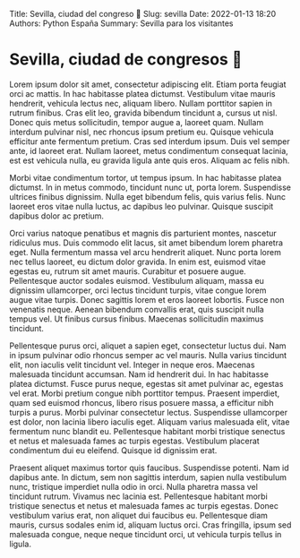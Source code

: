Title: Sevilla, ciudad del congreso 🏢
Slug: sevilla
Date: 2022-01-13 18:20
Authors: Python España
Summary: Sevilla para los visitantes

# Sevilla, ciudad de congresos 🏢

Lorem ipsum dolor sit amet, consectetur adipiscing elit. Etiam porta feugiat orci ac mattis. In hac habitasse platea dictumst. Vestibulum vitae mauris hendrerit, vehicula lectus nec, aliquam libero. Nullam porttitor sapien in rutrum finibus. Cras elit leo, gravida bibendum tincidunt a, cursus ut nisl. Donec quis metus sollicitudin, tempor augue a, laoreet quam. Nullam interdum pulvinar nisl, nec rhoncus ipsum pretium eu. Quisque vehicula efficitur ante fermentum pretium. Cras sed interdum ipsum. Duis vel semper ante, id laoreet erat. Nullam laoreet, metus condimentum consequat lacinia, est est vehicula nulla, eu gravida ligula ante quis eros. Aliquam ac felis nibh.

Morbi vitae condimentum tortor, ut tempus ipsum. In hac habitasse platea dictumst. In in metus commodo, tincidunt nunc ut, porta lorem. Suspendisse ultrices finibus dignissim. Nulla eget bibendum felis, quis varius felis. Nunc laoreet eros vitae nulla luctus, ac dapibus leo pulvinar. Quisque suscipit dapibus dolor ac pretium.

Orci varius natoque penatibus et magnis dis parturient montes, nascetur ridiculus mus. Duis commodo elit lacus, sit amet bibendum lorem pharetra eget. Nulla fermentum massa vel arcu hendrerit aliquet. Nunc porta lorem nec tellus laoreet, eu dictum dolor gravida. In enim est, euismod vitae egestas eu, rutrum sit amet mauris. Curabitur et posuere augue. Pellentesque auctor sodales euismod. Vestibulum aliquam, massa eu dignissim ullamcorper, orci lectus tincidunt turpis, vitae congue lorem augue vitae turpis. Donec sagittis lorem et eros laoreet lobortis. Fusce non venenatis neque. Aenean bibendum convallis erat, quis suscipit nulla tempus vel. Ut finibus cursus finibus. Maecenas sollicitudin maximus tincidunt.

Pellentesque purus orci, aliquet a sapien eget, consectetur luctus dui. Nam in ipsum pulvinar odio rhoncus semper ac vel mauris. Nulla varius tincidunt elit, non iaculis velit tincidunt vel. Integer in neque eros. Maecenas malesuada tincidunt accumsan. Nam id hendrerit dui. In hac habitasse platea dictumst. Fusce purus neque, egestas sit amet pulvinar ac, egestas vel erat. Morbi pretium congue nibh porttitor tempus. Praesent imperdiet, quam sed euismod rhoncus, libero risus posuere massa, a efficitur nibh turpis a purus. Morbi pulvinar consectetur lectus. Suspendisse ullamcorper est dolor, non lacinia libero iaculis eget. Aliquam varius malesuada elit, vitae fermentum nunc blandit eu. Pellentesque habitant morbi tristique senectus et netus et malesuada fames ac turpis egestas. Vestibulum placerat condimentum dui eu eleifend. Quisque id dignissim erat.

Praesent aliquet maximus tortor quis faucibus. Suspendisse potenti. Nam id dapibus ante. In dictum, sem non sagittis interdum, sapien nulla vestibulum nunc, tristique imperdiet nulla odio in orci. Nulla pharetra massa vel tincidunt rutrum. Vivamus nec lacinia est. Pellentesque habitant morbi tristique senectus et netus et malesuada fames ac turpis egestas. Donec vestibulum varius erat, non aliquet dui faucibus eu. Pellentesque diam mauris, cursus sodales enim id, aliquam luctus orci. Cras fringilla, ipsum sed malesuada congue, neque neque tincidunt orci, ut vehicula turpis tellus in ligula.
